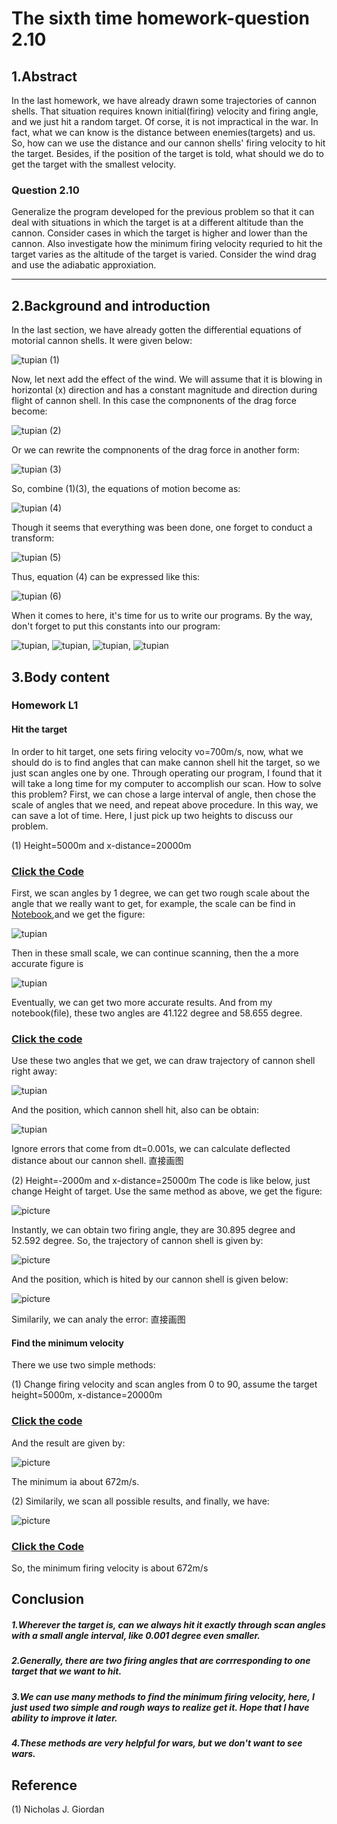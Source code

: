 # The sixth time homework-question 2.10
## 1.Abstract
In the last homework, we have already drawn some trajectories of cannon shells. That situation requires known initial(firing) velocity and firing angle, and we just hit a random target. Of corse, it is not impractical in the war. In fact, what we can know is the distance between enemies(targets) and us. So, how can we use the distance and our cannon shells' firing velocity to hit the target. Besides, if the position of the target is told, what should we do to get the target with the smallest velocity. 

### Question 2.10 
Generalize the program developed for the previous problem so that it can deal with situations in which the target is at a different altitude than the cannon. Consider cases in which the target is higher and lower than the cannon. Also investigate how the minimum firing velocity requried to hit the target varies as the altitude of the target is varied. Consider the wind drag and use the adiabatic approxiation.

***

## 2.Background and introduction
In the last section, we have already gotten the differential equations of motorial cannon shells. It were given below:

![tupian](https://github.com/TanMingjun/compuational_physics_N2014301020106/blob/master/shujubao/Ex_6/euqation/equation_1.png) (1)

Now, let next add the effect of the wind. We will assume that it is blowing in horizontal (x) direction and has a constant magnitude and direction during flight of cannon shell. In this case the compnonents of the drag force become:

![tupian](https://github.com/TanMingjun/compuational_physics_N2014301020106/blob/master/shujubao/Ex_6/euqation/equation_2.png) (2)

Or we can rewrite the compnonents of the drag force in another form:

![tupian](https://github.com/TanMingjun/compuational_physics_N2014301020106/blob/master/shujubao/Ex_6/euqation/equation_3.png) (3)

So, combine (1)(3), the equations of motion become as:

![tupian](https://github.com/TanMingjun/compuational_physics_N2014301020106/blob/master/shujubao/Ex_6/euqation/equation_4.png) (4)

Though it seems that everything was been done, one forget to conduct a transform:

![tupian](https://github.com/TanMingjun/compuational_physics_N2014301020106/blob/master/shujubao/Ex_6/euqation/equation_5.png) (5)

Thus, equation (4) can be expressed like this:

![tupian](https://github.com/TanMingjun/compuational_physics_N2014301020106/blob/master/shujubao/Ex_6/euqation/equation_6.png) (6)

When it comes to here, it's time for us to write our programs. By the way, don't forget to put this constants into our program:

![tupian](https://github.com/TanMingjun/compuational_physics_N2014301020106/blob/master/shujubao/Ex_6/euqation/equation_7.png), ![tupian](https://github.com/TanMingjun/compuational_physics_N2014301020106/blob/master/shujubao/Ex_6/euqation/equation_8.png), ![tupian](https://github.com/TanMingjun/compuational_physics_N2014301020106/blob/master/shujubao/Ex_6/euqation/equation_9.png), ![tupian](https://github.com/TanMingjun/compuational_physics_N2014301020106/blob/master/shujubao/Ex_6/euqation/equation_10.png)

## 3.Body content
### Homework L1
#### Hit the target
In order to hit target, one sets firing velocity vo=700m/s, now, what we should do is to find angles that can make cannon shell hit the target, so we just scan angles one by one. Through operating our program, I found that it will take a long time for my computer to accomplish our scan. How to solve this problem? First, we can chose a large interval of angle, then chose the scale of angles that we need, and repeat above procedure. In this way, we can save a lot of time. Here, I just pick up two heights to discuss our problem.

(1) Height=5000m and x-distance=20000m
### [Click the Code](https://github.com/TanMingjun/compuational_physics_N2014301020106/blob/master/shujubao/Ex_6/code/untitled6.py)
First, we scan angles by 1 degree, we can get two rough scale about the angle that we really want to get, for example, the scale can be find in [Notebook](https://github.com/TanMingjun/compuational_physics_N2014301020106/blob/master/shujubao/Ex_6/code/angle%20and%20maximum%20distance),and we get the figure:

![tupian](https://github.com/TanMingjun/compuational_physics_N2014301020106/blob/master/shujubao/Ex_6/figure/figure_1.png)

Then in these small scale, we can continue scanning, then the a more accurate figure is

![tupian](https://github.com/TanMingjun/compuational_physics_N2014301020106/blob/master/shujubao/Ex_6/figure/figure_2.png)

Eventually, we can get two more accurate results. And from my notebook(file), these two angles are 41.122 degree and 58.655 degree.

### [Click the code](https://github.com/TanMingjun/compuational_physics_N2014301020106/blob/master/shujubao/Ex_6/code/shiyong.py)

Use these two angles that we get, we can draw trajectory of cannon shell right away:

![tupian](https://github.com/TanMingjun/compuational_physics_N2014301020106/blob/master/shujubao/Ex_6/figure/figure_3.png)

And the position, which cannon shell hit, also can be obtain:

![tupian](https://github.com/TanMingjun/compuational_physics_N2014301020106/blob/master/shujubao/Ex_6/figure/figure_4.png)

Ignore errors that come from dt=0.001s, we can calculate deflected distance about our cannon shell.
直接画图

(2) Height=-2000m and x-distance=25000m
The code is like below, just change Height of target.
Use the same method as above, we get the figure:

![picture](https://github.com/TanMingjun/compuational_physics_N2014301020106/blob/master/shujubao/Ex_6/figure/figure_5.png)

Instantly, we can obtain two firing angle, they are 30.895 degree and 52.592 degree. So, the trajectory of cannon shell is given by:

![picture](https://github.com/TanMingjun/compuational_physics_N2014301020106/blob/master/shujubao/Ex_6/figure/figure_6.png)

And the position, which is hited by our cannon shell is given below:

![picture](https://github.com/TanMingjun/compuational_physics_N2014301020106/blob/master/shujubao/Ex_6/figure/figure_7.png)

Similarily, we can analy the error:
直接画图

#### Find the minimum velocity
There we use two simple methods:

(1) Change firing velocity and scan angles from 0 to 90, assume the target height=5000m, x-distance=20000m

### [Click the code](https://github.com/TanMingjun/compuational_physics_N2014301020106/blob/master/shujubao/Ex_6/code/%E9%80%BC%E8%BF%91%E6%B3%95.py)

And the result are given by:

![picture](https://github.com/TanMingjun/compuational_physics_N2014301020106/blob/master/shujubao/Ex_6/figure/figure_8.png)

The minimum ia about 672m/s.

(2) Similarily, we scan all possible results, and finally, we have:

![picture](https://github.com/TanMingjun/compuational_physics_N2014301020106/blob/master/shujubao/Ex_6/figure/figure_10.png)

### [Click the Code](https://github.com/TanMingjun/compuational_physics_N2014301020106/blob/master/shujubao/Ex_6/code/bijin2.py)

So, the minimum firing velocity is about 672m/s

## Conclusion
##### 1.Wherever the target is, can we always hit it exactly through scan angles with a small angle interval, like 0.001 degree even smaller.
##### 2.Generally, there are two firing angles that are corrresponding to one target that we want to hit.
##### 3.We can use many methods to find the minimum firing velocity, here, I just used two simple and rough ways to realize get it. Hope that I have ability to improve it later.
##### 4.These methods are very helpful for wars, but we don't want to see wars.

## Reference

(1) Nicholas J. Giordan
